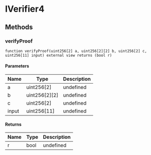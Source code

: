# IVerifier4









## Methods

### verifyProof

```solidity
function verifyProof(uint256[2] a, uint256[2][2] b, uint256[2] c, uint256[11] input) external view returns (bool r)
```





#### Parameters

| Name | Type | Description |
|---|---|---|
| a | uint256[2] | undefined
| b | uint256[2][2] | undefined
| c | uint256[2] | undefined
| input | uint256[11] | undefined

#### Returns

| Name | Type | Description |
|---|---|---|
| r | bool | undefined




